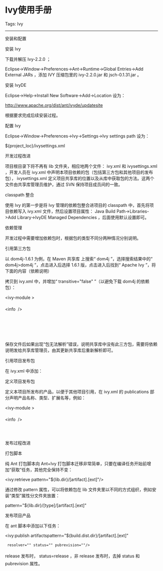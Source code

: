 # Ivy使用手册
Tags: Ivy

------

安装和配置 

 安装  Ivy 

 下载并解压 Ivy-2.2.0 ； 

 Eclipse->Window->Preferences->Ant->Runtime->Global Entries->Add External JARs ，添加 IVY 压缩包里的 ivy-2.2.0.jar 和 jsch-0.1.31.jar 。 

 安装  IvyDE 

 Eclipse->Help->Install New Software->Add->Location 设为： 

 http://www.apache.org/dist/ant/ivyde/updatesite 

 根据要求完成后续安装过程。 

 配置  Ivy 

 Eclipse->Window->Preferences->Ivy->Settings->Ivy settings path 设为： 

 ${project_loc}/ivysettings.xml 

 开发过程改进 

 项目根目录下将不再有 lib 文件夹，相应地两个文件： ivy.xml 和 ivysettings.xml ，开发人员在 ivy.xml 中声明本项目依赖的包（包括第三方包和其他项目的发布包）， ivysettings.xml 定义项目共享库的位置以及从库中获取包的方法。这两个文件由共享库管理员维护，通过 SVN 保持项目成员间的一致。 

 classpath  整合 

 使用 Ivy 的第一步是将 Ivy 管理的依赖包整合进项目的 classpath 中，首先将项目依赖写入 ivy.xml 文件，然后设置项目属性： Java Build Path->Libraries->Add Library->IvyDE Managed Dependencies ，后面使用默认设置即可。 

 依赖管理 

 开发过程中需要增加依赖包时，根据包的类型不同分两种情况分别说明。 

 引用第三方包 

 以 dom4j-1.6.1 为例，在 Maven 共享库 上搜索“ dom4j ”，选择搜索结果中的“ dom4j>dom4j ”，点击进入后选择 1.6.1 版，点击进入后找到“ Apache Ivy ”，将下面的内容（依赖说明） 

 <dependency org="dom4j" name="dom4j" rev="1.6.1"/> 

 拷贝到 ivy.xml 中，并增加“ transitive="false" ”（以避免下载 dom4j 的依赖包）： 

 <ivy-module > 

 <info  /> 

  <publications> 

   

  </publications> 

 <dependencies> 

   <dependency org="dom4j" name="dom4j" rev="1.6.1" transitive="false"/> 

    

  </dependencies> 

 </ivy-module> 

 保存文件后如果出现“包无法解析”错误，说明共享库中没有此三方包，需要将依赖说明发给共享库管理员，由其更新共享库后重新解析即可。 

 引用项目发布包 

 在 ivy.xml 中添加： 

 <dependency org="com.boco" name="godu" rev="2.1" transitive="false"/> 

 定义项目发布包 

 定义本项目所发布的产品，以便于其他项目引用，在 ivy.xml 的 publications 部分声明产品名称、类型、扩展名等，例如： 

 <ivy-module > 

  <info  /> 

  <publications> 

   <artifact name="gapi" type="jar" ext="jar" /> 

  </publications> 

 <dependencies> 

    

  </dependencies> 

 </ivy-module> 

 发布过程改进 

 打包脚本 

 纯 Ant 打包脚本向 Ant+Ivy 打包脚本迁移非常简单，只要在编译任务开始前增加“获取”任务，其他完全保持不变： 

 <target name="resolve" depends="init" description=""> 

  <ivy:retrieve pattern="${lib.dir}/[artifact].[ext]"/> 

 </target> 

 通过修改 pattern 属性，可以将依赖包在 lib 文件夹里以不同的方式组织，例如安装“类型”属性分文件夹放置： 

 pattern="${lib.dir}/[type]/[artifact].[ext]" 

 发布项目产品 

 在 ant 脚本中添加以下任务： 

 <target name="publish" depends="compile" description=""> 

   <ivy:publish artifactspattern="${build.dist.dir}/[artifact].[ext]" 

     resolver="" status="" pubrevision=""/> 

 </target> 

 release 发布时， status=release ，非 release 发布时，去掉 status 和 pubrevision 属性。